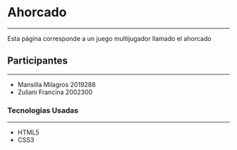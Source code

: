 # Ahorcado
***
Esta página  corresponde a un juego multijugador llamado el ahorcado
## Participantes
***
- Mansilla Milagros 2019288
- Zuliani Francina 2002300
### Tecnologias Usadas
***
- HTML5
- CSS3
